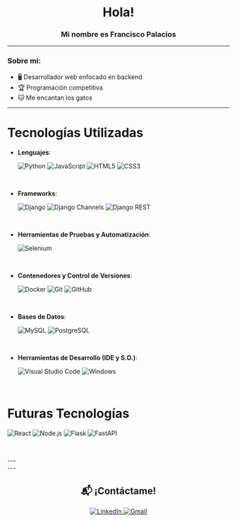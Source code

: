 <div align="center">
  <h1>Hola!</h1>
  <h3>Mi nombre es Francisco Palacios</h3>
</div>

---

### Sobre mí:

- 🖥️ Desarrollador web enfocado en backend
- 🏆 Programación competitiva
- 🐱 Me encantan los gatos

---

# Tecnologías Utilizadas

- **Lenguajes**:

  ![Python](https://img.shields.io/badge/Python%20-%2314354C.svg?style=for-the-badge&logo=python&logoColor=white)
  ![JavaScript](https://img.shields.io/badge/JavaScript%20-%23F7DF1E.svg?style=for-the-badge&logo=javascript&logoColor=black)
  ![HTML5](https://img.shields.io/badge/HTML5%20-%23E34F26.svg?style=for-the-badge&logo=html5&logoColor=white)
  ![CSS3](https://img.shields.io/badge/CSS%20-%231572B6.svg?style=for-the-badge&logo=css3&logoColor=white)
  
<br>

- **Frameworks**:

  ![Django](https://img.shields.io/badge/Django-092E20?style=for-the-badge&logo=django&logoColor=white)
  ![Django Channels](https://img.shields.io/badge/Django%20Channels-046F6C?style=for-the-badge&logo=django&logoColor=white)
  ![Django REST](https://img.shields.io/badge/Django%20REST-ff1709?style=for-the-badge&logo=django&logoColor=white&logoColor=white)
  
<br>

- **Herramientas de Pruebas y Automatización**:

  ![Selenium](https://img.shields.io/badge/Selenium-43B02A?style=for-the-badge&logo=selenium&logoColor=white)

<br>

- **Contenedores y Control de Versiones**:

  ![Docker](https://img.shields.io/badge/Docker-%230db7ed.svg?style=for-the-badge&logo=docker&logoColor=white)
  ![Git](https://img.shields.io/badge/Git-%23F05033.svg?style=for-the-badge&logo=git&logoColor=white)
  ![GitHub](https://img.shields.io/badge/GitHub-%23121011.svg?style=for-the-badge&logo=github&logoColor=white)

<br>

- **Bases de Datos**:

  ![MySQL](https://img.shields.io/badge/MySQL-%2300f.svg?style=for-the-badge&logo=mysql&logoColor=white)
  ![PostgreSQL](https://img.shields.io/badge/PostgreSQL-%23336791.svg?style=for-the-badge&logo=postgresql&logoColor=white)

<br>

- **Herramientas de Desarrollo (IDE y S.O.)**:

  ![Visual Studio Code](https://img.shields.io/badge/Visual%20Studio%20Code-0078d7.svg?style=for-the-badge&logo=visual-studio-code&logoColor=white)
  ![Windows](https://img.shields.io/badge/Windows-0078D6?style=for-the-badge&logo=windows&logoColor=white)

<br>

# Futuras Tecnologías

  ![React](https://img.shields.io/badge/React-%2320232a.svg?style=for-the-badge&logo=react&logoColor=%2361DAFB)
  ![Node.js](https://img.shields.io/badge/Node.js-43853D?style=for-the-badge&logo=node.js&logoColor=white)
  ![Flask](https://img.shields.io/badge/Flask-%23000.svg?style=for-the-badge&logo=flask&logoColor=white)
  ![FastAPI](https://img.shields.io/badge/FastAPI-009688?style=for-the-badge&logo=fastapi&logoColor=white)

<br>

---<br>
---<br>

<div align="center">
  <h2>📬 ¡Contáctame!</h2>

  <a href="https://www.linkedin.com/in/francisco-palacios-874757324/" target="_blank">
    <img src="https://img.shields.io/badge/LinkedIn-%230077B5.svg?style=for-the-badge&logo=linkedin&logoColor=white" alt="LinkedIn">
  </a>
  <a href="mailto:fjpc23022000@gmail.com">
    <img src="https://img.shields.io/badge/Gmail-D14836?style=for-the-badge&logo=gmail&logoColor=white" alt="Gmail">
  </a>
</div>
